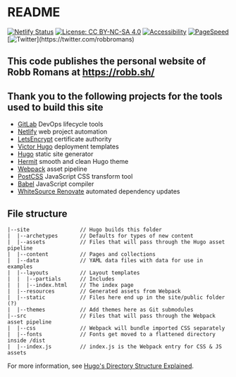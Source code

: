 # README

[![Netlify Status](https://api.netlify.com/api/v1/badges/15a99f94-b4f9-46a7-bf2c-122bee83114a/deploy-status)](https://app.netlify.com/sites/robb-sh/deploys)
[![License: CC BY-NC-SA 4.0](https://img.shields.io/badge/License-CC%20BY--NC--SA%204.0-success.svg)](https://creativecommons.org/licenses/by-nc-sa/4.0/)
[![Accessibility](https://img.shields.io/badge/accessibility-passing-success?style=flat&logo=html5&logoColor=white)](https://wave.webaim.org/report#/https://robb.sh/)
[![PageSpeed](https://img.shields.io/badge/PageSpeed-98%20%2F%20100-success?style=flat&logo=google&logoColor=white)](https://developers.google.com/speed/pagespeed/insights/?url=https%3A%2F%2Frobb.sh%2F&tab=desktop)
[![Twitter](https://img.shields.io/twitter/follow/RobbRomans.svg?style=social")](https://twitter.com/robbromans)

## This code publishes the personal website of Robb Romans at <https://robb.sh/>

## Thank you to the following projects for the tools used to build this site

* [GitLab](<https://gitlab.com/>) DevOps lifecycle tools
* [Netlify](<https://www.netlify.com/>) web project automation
* [LetsEncrypt](<https://letsencrypt.org/>) certificate authority
* [Victor Hugo](<https://github.com/netlify-templates/victor-hugo/>) deployment templates
* [Hugo](<https://gohugo.io/>) static site generator
* [Hermit](https://github.com/Track3/hermit) smooth and clean Hugo theme
* [Webpack](<https://webpack.js.org/>) asset pipeline
* [PostCSS](<https://postcss.org/>) JavaScript CSS transform tool
* [Babel](<https://babeljs.io/>) JavaScript compiler
* [WhiteSource Renovate](<https://renovate.whitesourcesoftware.com/>) automated dependency updates

## File structure

```text
|--site                // Hugo builds this folder
|  |--archetypes       // Defaults for types of new content
|  |--assets           // Files that will pass through the Hugo asset pipeline
|  |--content          // Pages and collections
|  |--data             // YAML data files with data for use in examples
|  |--layouts          // Layout templates
|  |  |--partials      // Includes
|  |  |--index.html    // The index page
|  |--resources        // Generated assets from Webpack
|  |--static           // Files here end up in the site/public folder (?)
|  |--themes           // Add themes here as Git submodules
|--src                 // Files that will pass through the Webpack asset pipeline
|  |--css              // Webpack will bundle imported CSS separately
|  |--fonts            // Fonts get moved to a flattened directory inside /dist
|  |--index.js         // index.js is the Webpack entry for CSS & JS assets
```

For more information, see [Hugo's Directory Structure Explained](https://www.jakewiesler.com/blog/hugo-directory-structure/).
